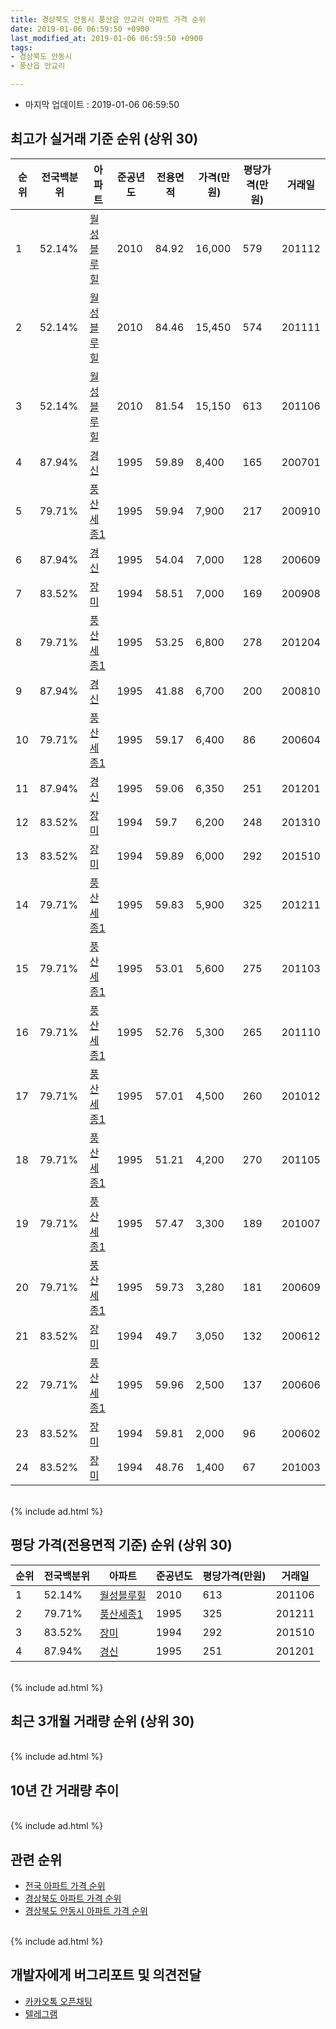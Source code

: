 ```yaml
---
title: 경상북도 안동시 풍산읍 안교리 아파트 가격 순위
date: 2019-01-06 06:59:50 +0900
last_modified_at: 2019-01-06 06:59:50 +0900
tags:
- 경상북도 안동시
- 풍산읍 안교리

---
```


* 마지막 업데이트 : 2019-01-06 06:59:50

## 최고가 실거래 기준 순위 (상위 30)


|순위|전국백분위|아파트|준공년도|전용면적|가격(만원)|평당가격(만원)|거래일|
|---|---|---|---|---|---|---|---|
|1|52.14%|[월성블루힐](https://search.naver.com/search.naver?query=%EA%B2%BD%EC%83%81%EB%B6%81%EB%8F%84+%EC%95%88%EB%8F%99%EC%8B%9C+%ED%92%8D%EC%82%B0%EC%9D%8D+%EC%95%88%EA%B5%90%EB%A6%AC+%EC%9B%94%EC%84%B1%EB%B8%94%EB%A3%A8%ED%9E%90)|2010|84.92|16,000|579|201112|
|2|52.14%|[월성블루힐](https://search.naver.com/search.naver?query=%EA%B2%BD%EC%83%81%EB%B6%81%EB%8F%84+%EC%95%88%EB%8F%99%EC%8B%9C+%ED%92%8D%EC%82%B0%EC%9D%8D+%EC%95%88%EA%B5%90%EB%A6%AC+%EC%9B%94%EC%84%B1%EB%B8%94%EB%A3%A8%ED%9E%90)|2010|84.46|15,450|574|201111|
|3|52.14%|[월성블루힐](https://search.naver.com/search.naver?query=%EA%B2%BD%EC%83%81%EB%B6%81%EB%8F%84+%EC%95%88%EB%8F%99%EC%8B%9C+%ED%92%8D%EC%82%B0%EC%9D%8D+%EC%95%88%EA%B5%90%EB%A6%AC+%EC%9B%94%EC%84%B1%EB%B8%94%EB%A3%A8%ED%9E%90)|2010|81.54|15,150|613|201106|
|4|87.94%|[경신](https://search.naver.com/search.naver?query=%EA%B2%BD%EC%83%81%EB%B6%81%EB%8F%84+%EC%95%88%EB%8F%99%EC%8B%9C+%ED%92%8D%EC%82%B0%EC%9D%8D+%EC%95%88%EA%B5%90%EB%A6%AC+%EA%B2%BD%EC%8B%A0)|1995|59.89|8,400|165|200701|
|5|79.71%|[풍산세종1](https://search.naver.com/search.naver?query=%EA%B2%BD%EC%83%81%EB%B6%81%EB%8F%84+%EC%95%88%EB%8F%99%EC%8B%9C+%ED%92%8D%EC%82%B0%EC%9D%8D+%EC%95%88%EA%B5%90%EB%A6%AC+%ED%92%8D%EC%82%B0%EC%84%B8%EC%A2%851)|1995|59.94|7,900|217|200910|
|6|87.94%|[경신](https://search.naver.com/search.naver?query=%EA%B2%BD%EC%83%81%EB%B6%81%EB%8F%84+%EC%95%88%EB%8F%99%EC%8B%9C+%ED%92%8D%EC%82%B0%EC%9D%8D+%EC%95%88%EA%B5%90%EB%A6%AC+%EA%B2%BD%EC%8B%A0)|1995|54.04|7,000|128|200609|
|7|83.52%|[장미](https://search.naver.com/search.naver?query=%EA%B2%BD%EC%83%81%EB%B6%81%EB%8F%84+%EC%95%88%EB%8F%99%EC%8B%9C+%ED%92%8D%EC%82%B0%EC%9D%8D+%EC%95%88%EA%B5%90%EB%A6%AC+%EC%9E%A5%EB%AF%B8)|1994|58.51|7,000|169|200908|
|8|79.71%|[풍산세종1](https://search.naver.com/search.naver?query=%EA%B2%BD%EC%83%81%EB%B6%81%EB%8F%84+%EC%95%88%EB%8F%99%EC%8B%9C+%ED%92%8D%EC%82%B0%EC%9D%8D+%EC%95%88%EA%B5%90%EB%A6%AC+%ED%92%8D%EC%82%B0%EC%84%B8%EC%A2%851)|1995|53.25|6,800|278|201204|
|9|87.94%|[경신](https://search.naver.com/search.naver?query=%EA%B2%BD%EC%83%81%EB%B6%81%EB%8F%84+%EC%95%88%EB%8F%99%EC%8B%9C+%ED%92%8D%EC%82%B0%EC%9D%8D+%EC%95%88%EA%B5%90%EB%A6%AC+%EA%B2%BD%EC%8B%A0)|1995|41.88|6,700|200|200810|
|10|79.71%|[풍산세종1](https://search.naver.com/search.naver?query=%EA%B2%BD%EC%83%81%EB%B6%81%EB%8F%84+%EC%95%88%EB%8F%99%EC%8B%9C+%ED%92%8D%EC%82%B0%EC%9D%8D+%EC%95%88%EA%B5%90%EB%A6%AC+%ED%92%8D%EC%82%B0%EC%84%B8%EC%A2%851)|1995|59.17|6,400|86|200604|
|11|87.94%|[경신](https://search.naver.com/search.naver?query=%EA%B2%BD%EC%83%81%EB%B6%81%EB%8F%84+%EC%95%88%EB%8F%99%EC%8B%9C+%ED%92%8D%EC%82%B0%EC%9D%8D+%EC%95%88%EA%B5%90%EB%A6%AC+%EA%B2%BD%EC%8B%A0)|1995|59.06|6,350|251|201201|
|12|83.52%|[장미](https://search.naver.com/search.naver?query=%EA%B2%BD%EC%83%81%EB%B6%81%EB%8F%84+%EC%95%88%EB%8F%99%EC%8B%9C+%ED%92%8D%EC%82%B0%EC%9D%8D+%EC%95%88%EA%B5%90%EB%A6%AC+%EC%9E%A5%EB%AF%B8)|1994|59.7|6,200|248|201310|
|13|83.52%|[장미](https://search.naver.com/search.naver?query=%EA%B2%BD%EC%83%81%EB%B6%81%EB%8F%84+%EC%95%88%EB%8F%99%EC%8B%9C+%ED%92%8D%EC%82%B0%EC%9D%8D+%EC%95%88%EA%B5%90%EB%A6%AC+%EC%9E%A5%EB%AF%B8)|1994|59.89|6,000|292|201510|
|14|79.71%|[풍산세종1](https://search.naver.com/search.naver?query=%EA%B2%BD%EC%83%81%EB%B6%81%EB%8F%84+%EC%95%88%EB%8F%99%EC%8B%9C+%ED%92%8D%EC%82%B0%EC%9D%8D+%EC%95%88%EA%B5%90%EB%A6%AC+%ED%92%8D%EC%82%B0%EC%84%B8%EC%A2%851)|1995|59.83|5,900|325|201211|
|15|79.71%|[풍산세종1](https://search.naver.com/search.naver?query=%EA%B2%BD%EC%83%81%EB%B6%81%EB%8F%84+%EC%95%88%EB%8F%99%EC%8B%9C+%ED%92%8D%EC%82%B0%EC%9D%8D+%EC%95%88%EA%B5%90%EB%A6%AC+%ED%92%8D%EC%82%B0%EC%84%B8%EC%A2%851)|1995|53.01|5,600|275|201103|
|16|79.71%|[풍산세종1](https://search.naver.com/search.naver?query=%EA%B2%BD%EC%83%81%EB%B6%81%EB%8F%84+%EC%95%88%EB%8F%99%EC%8B%9C+%ED%92%8D%EC%82%B0%EC%9D%8D+%EC%95%88%EA%B5%90%EB%A6%AC+%ED%92%8D%EC%82%B0%EC%84%B8%EC%A2%851)|1995|52.76|5,300|265|201110|
|17|79.71%|[풍산세종1](https://search.naver.com/search.naver?query=%EA%B2%BD%EC%83%81%EB%B6%81%EB%8F%84+%EC%95%88%EB%8F%99%EC%8B%9C+%ED%92%8D%EC%82%B0%EC%9D%8D+%EC%95%88%EA%B5%90%EB%A6%AC+%ED%92%8D%EC%82%B0%EC%84%B8%EC%A2%851)|1995|57.01|4,500|260|201012|
|18|79.71%|[풍산세종1](https://search.naver.com/search.naver?query=%EA%B2%BD%EC%83%81%EB%B6%81%EB%8F%84+%EC%95%88%EB%8F%99%EC%8B%9C+%ED%92%8D%EC%82%B0%EC%9D%8D+%EC%95%88%EA%B5%90%EB%A6%AC+%ED%92%8D%EC%82%B0%EC%84%B8%EC%A2%851)|1995|51.21|4,200|270|201105|
|19|79.71%|[풍산세종1](https://search.naver.com/search.naver?query=%EA%B2%BD%EC%83%81%EB%B6%81%EB%8F%84+%EC%95%88%EB%8F%99%EC%8B%9C+%ED%92%8D%EC%82%B0%EC%9D%8D+%EC%95%88%EA%B5%90%EB%A6%AC+%ED%92%8D%EC%82%B0%EC%84%B8%EC%A2%851)|1995|57.47|3,300|189|201007|
|20|79.71%|[풍산세종1](https://search.naver.com/search.naver?query=%EA%B2%BD%EC%83%81%EB%B6%81%EB%8F%84+%EC%95%88%EB%8F%99%EC%8B%9C+%ED%92%8D%EC%82%B0%EC%9D%8D+%EC%95%88%EA%B5%90%EB%A6%AC+%ED%92%8D%EC%82%B0%EC%84%B8%EC%A2%851)|1995|59.73|3,280|181|200609|
|21|83.52%|[장미](https://search.naver.com/search.naver?query=%EA%B2%BD%EC%83%81%EB%B6%81%EB%8F%84+%EC%95%88%EB%8F%99%EC%8B%9C+%ED%92%8D%EC%82%B0%EC%9D%8D+%EC%95%88%EA%B5%90%EB%A6%AC+%EC%9E%A5%EB%AF%B8)|1994|49.7|3,050|132|200612|
|22|79.71%|[풍산세종1](https://search.naver.com/search.naver?query=%EA%B2%BD%EC%83%81%EB%B6%81%EB%8F%84+%EC%95%88%EB%8F%99%EC%8B%9C+%ED%92%8D%EC%82%B0%EC%9D%8D+%EC%95%88%EA%B5%90%EB%A6%AC+%ED%92%8D%EC%82%B0%EC%84%B8%EC%A2%851)|1995|59.96|2,500|137|200606|
|23|83.52%|[장미](https://search.naver.com/search.naver?query=%EA%B2%BD%EC%83%81%EB%B6%81%EB%8F%84+%EC%95%88%EB%8F%99%EC%8B%9C+%ED%92%8D%EC%82%B0%EC%9D%8D+%EC%95%88%EA%B5%90%EB%A6%AC+%EC%9E%A5%EB%AF%B8)|1994|59.81|2,000|96|200602|
|24|83.52%|[장미](https://search.naver.com/search.naver?query=%EA%B2%BD%EC%83%81%EB%B6%81%EB%8F%84+%EC%95%88%EB%8F%99%EC%8B%9C+%ED%92%8D%EC%82%B0%EC%9D%8D+%EC%95%88%EA%B5%90%EB%A6%AC+%EC%9E%A5%EB%AF%B8)|1994|48.76|1,400|67|201003|


<br>
{% include ad.html %}
<br>

## 평당 가격(전용면적 기준) 순위 (상위 30)


|순위|전국백분위|아파트|준공년도|평당가격(만원)|거래일|
|---|---|---|---|---|---|
|1|52.14%|[월성블루힐](https://search.naver.com/search.naver?query=%EA%B2%BD%EC%83%81%EB%B6%81%EB%8F%84+%EC%95%88%EB%8F%99%EC%8B%9C+%ED%92%8D%EC%82%B0%EC%9D%8D+%EC%95%88%EA%B5%90%EB%A6%AC+%EC%9B%94%EC%84%B1%EB%B8%94%EB%A3%A8%ED%9E%90)|2010|613|201106|
|2|79.71%|[풍산세종1](https://search.naver.com/search.naver?query=%EA%B2%BD%EC%83%81%EB%B6%81%EB%8F%84+%EC%95%88%EB%8F%99%EC%8B%9C+%ED%92%8D%EC%82%B0%EC%9D%8D+%EC%95%88%EA%B5%90%EB%A6%AC+%ED%92%8D%EC%82%B0%EC%84%B8%EC%A2%851)|1995|325|201211|
|3|83.52%|[장미](https://search.naver.com/search.naver?query=%EA%B2%BD%EC%83%81%EB%B6%81%EB%8F%84+%EC%95%88%EB%8F%99%EC%8B%9C+%ED%92%8D%EC%82%B0%EC%9D%8D+%EC%95%88%EA%B5%90%EB%A6%AC+%EC%9E%A5%EB%AF%B8)|1994|292|201510|
|4|87.94%|[경신](https://search.naver.com/search.naver?query=%EA%B2%BD%EC%83%81%EB%B6%81%EB%8F%84+%EC%95%88%EB%8F%99%EC%8B%9C+%ED%92%8D%EC%82%B0%EC%9D%8D+%EC%95%88%EA%B5%90%EB%A6%AC+%EA%B2%BD%EC%8B%A0)|1995|251|201201|


<br>
{% include ad.html %}
<br>

## 최근 3개월 거래량 순위 (상위 30)


<div style="width:100%;">
    <canvas id="deal_count_ranking" height="250"></canvas>
</div>


<script>
new Chart(document.getElementById("deal_count_ranking"), {
    type: 'horizontalBar',
    data: {
        labels: ['풍산세종1'],
        datasets: [{
            label: '실거래 수',
            data: [1],
            borderColor: "rgba(255, 0, 128, 1)",
            backgroundColor: "rgba(255, 0, 128, 0.5)",
            fill: false,
        }]
    },
    options: {
        responsive: true,
        title: {
            display: true,
            text: '최근 3개월 거래량 순위'
        },
        tooltips: {
            mode: 'index',
            intersect: false,
            callbacks: {
                title: function(tooltipItems, data) {
                    return "실거래 수:";
                },
                label: function(tooltipItem, data) {
                    return data.labels[tooltipItem.index] + ": " + tooltipItem.xLabel;
                }
            }
        },
        hover: {
            mode: 'nearest',
            intersect: true
        },
        scales: {
            xAxes: [{
                display: true,
                scaleLabel: {
                    display: true,
                    labelString: '실거래 수'
                },
                ticks: {
                    suggestedMin: 0,
                }
            }],
            yAxes: [{
                display: true,
                ticks: {
                    autoSkip: false,
                    callback: function(value, index, values) {
                        if (value.length > 15)
                            return value.substr(0, 13) + "...";
                        else
                            return value;
                    }
                },
                scaleLabel: {
                    display: false,
                }
            }]
        }
    }
});

</script>


<br>
{% include ad.html %}
<br>

## 10년 간 거래량 추이


<div style="width:100%;">
    <canvas id="deal_progress" height="250"></canvas>
</div>

<script>
new Chart(document.getElementById("deal_progress"), {
    type: 'line',
    data: {
        labels: ['200901','200902','200903','200904','200905','200906','200907','200908','200909','200910','200911','200912','201001','201002','201003','201004','201005','201006','201007','201008','201009','201010','201011','201012','201101','201102','201103','201104','201105','201106','201107','201108','201109','201110','201111','201112','201201','201202','201203','201204','201205','201206','201207','201208','201209','201210','201211','201212','201301','201302','201303','201304','201305','201306','201307','201308','201309','201310','201311','201312','201401','201402','201403','201404','201405','201406','201407','201408','201409','201410','201411','201412','201501','201502','201503','201504','201505','201506','201507','201508','201509','201510','201511','201512','201601','201602','201603','201604','201605','201606','201607','201608','201609','201610','201611','201612','201701','201702','201703','201704','201705','201706','201707','201708','201709','201710','201711','201712','201801','201802','201803','201804','201805','201806','201807','201808','201809','201810','201811','201812','201901'],
        datasets: [{
            label: '실거래 수',
            pointRadius: 1,
            data: [2, 1, 0, 0, 0, 0, 1, 1, 0, 1, 1, 0, 0, 0, 2, 0, 2, 0, 1, 0, 2, 0, 0, 1, 0, 1, 1, 2, 2, 4, 1, 3, 1, 2, 1, 3, 1, 1, 2, 3, 2, 1, 1, 0, 2, 0, 1, 0, 2, 2, 1, 1, 2, 1, 1, 0, 1, 1, 1, 0, 1, 0, 0, 1, 1, 0, 0, 1, 0, 0, 1, 0, 1, 0, 1, 2, 1, 1, 1, 0, 0, 1, 2, 0, 0, 1, 0, 0, 1, 1, 2, 0, 1, 1, 0, 0, 1, 0, 0, 3, 0, 0, 1, 0, 0, 0, 0, 1, 0, 1, 0, 0, 0, 0, 1, 1, 0, 0, 1, 0, 0],
            borderColor: "rgba(255, 201, 14, 1)",
            backgroundColor: "rgba(255, 201, 14, 0.5)",
            fill: true,
        }]
    },
    options: {
        responsive: true,
        title: {
            display: true,
            text: '10년간 거래량 추이'
        },
        tooltips: {
            mode: 'index',
            intersect: false,
        },
        hover: {
            mode: 'nearest',
            intersect: true
        },
        scales: {
            xAxes: [{
                display: true,
                scaleLabel: {
                    display: true,
                    labelString: '년/월'
                }
            }],
            yAxes: [{
                display: true,
                ticks: {
                    suggestedMin: 0,
                },
                scaleLabel: {
                    display: true,
                    labelString: '실거래 수'
                }
            }]
        }
    }
});

</script>


<br>
{% include ad.html %}
<br>

## 관련 순위

- [전국 아파트 가격 순위](https://inasie.github.io/apt-ranking/전국)
- [경상북도 아파트 가격 순위](https://inasie.github.io/apt-ranking/경상북도)
- [경상북도 안동시 아파트 가격 순위](https://inasie.github.io/apt-ranking/경상북도-안동시)


<br>
{% include ad.html %}
<br>

## 개발자에게 버그리포트 및 의견전달

- [카카오톡 오픈채팅](https://open.kakao.com/o/gLJUAP4)
- [텔레그램](https://t.me/inasie)

